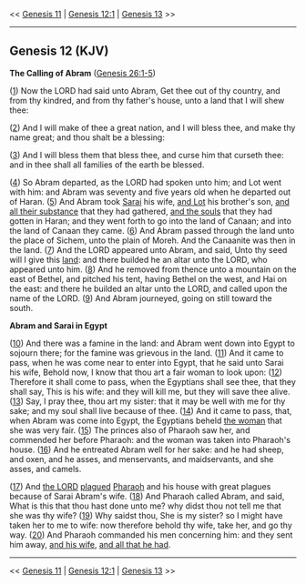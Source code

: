 << [Genesis 11](/genesis/11) | [Genesis 12:1](http://biblehub.com/interlinear/genesis/12-1.htm) | [Genesis 13](/genesis/13) >>

---

## Genesis 12 (KJV)

**The Calling of Abram** ([Genesis 26:1-5](https://www.biblegateway.com/passage/?search=genesis+26%3A1-5&version=KJV))

([1](https://biblehub.com/interlinear/genesis/12-1.htm)) Now the LORD had said unto Abram, Get thee out of thy country, and from thy kindred, and from thy father's house, unto a land that I will shew thee:

([2](https://biblehub.com/interlinear/genesis/12-2.htm)) And I will make of thee a great nation, and I will bless thee, and make thy name great; and thou shalt be a blessing:

([3](https://biblehub.com/interlinear/genesis/12-3.htm)) And I will bless them that bless thee, and curse him that curseth thee: and in thee shall all families of the earth be blessed.

([4](https://biblehub.com/interlinear/genesis/12-4.htm)) So Abram departed, as the LORD had spoken unto him; and Lot went with him: and Abram was seventy and five years old when he departed out of Haran. ([5](https://biblehub.com/interlinear/genesis/12-5.htm)) And Abram took [Sarai](/keys/ATh-ShRI) his wife, [and Lot](/keys/VATh-LVT) his brother's son, [and all their substance](/keys/VATh-KL-RKVShM) that they had gathered, [and the souls](/keys/VATh-HNPSh) that they had gotten in Haran; and they went forth to go into the land of Canaan; and into the land of Canaan they came. ([6](https://biblehub.com/interlinear/genesis/12-6.htm)) And Abram passed through the land unto the place of Sichem, unto the plain of Moreh. And the Canaanite was then in the land. ([7](https://biblehub.com/interlinear/genesis/12-7.htm)) And the LORD appeared unto Abram, and said, Unto thy seed will I give this [land](/keys/ATh-HARTz): and there builded he an altar unto the LORD, who appeared unto him. ([8](https://biblehub.com/interlinear/genesis/12-8.htm)) And he removed from thence unto a mountain on the east of Bethel, and pitched his tent, having Bethel on the west, and Hai on the east: and there he builded an altar unto the LORD, and called upon the name of the LORD. ([9](https://biblehub.com/interlinear/genesis/12-9.htm)) And Abram journeyed, going on still toward the south.

**Abram and Sarai in Egypt**

([10](https://biblehub.com/interlinear/genesis/12-10.htm)) And there was a famine in the land: and Abram went down into Egypt to sojourn there; for the famine was grievous in the land. ([11](https://biblehub.com/interlinear/genesis/12-11.htm)) And it came to pass, when he was come near to enter into Egypt, that he said unto Sarai his wife, Behold now, I know that thou art a fair woman to look upon: ([12](https://biblehub.com/interlinear/genesis/12-12.htm)) Therefore it shall come to pass, when the Egyptians shall see thee, that they shall say, This is his wife: and they will kill me, but they will save thee alive. ([13](https://biblehub.com/interlinear/genesis/12-13.htm)) Say, I pray thee, thou art my sister: that it may be well with me for thy sake; and my soul shall live because of thee. ([14](https://biblehub.com/interlinear/genesis/12-14.htm)) And it came to pass, that, when Abram was come into Egypt, the Egyptians beheld [the woman](/keys/ATh-HAShH) that she was very fair. ([15](https://biblehub.com/interlinear/genesis/12-15.htm)) The princes also of Pharaoh saw her, and commended her before Pharaoh: and the woman was taken into Pharaoh's house. ([16](https://biblehub.com/interlinear/genesis/12-16.htm)) And he entreated Abram well for her sake: and he had sheep, and oxen, and he asses, and menservants, and maidservants, and she asses, and camels.

([17](https://biblehub.com/interlinear/genesis/12-17.htm)) And [the LORD](/keys/IHVH) [plagued](/keys/VINGO.IHVH) [Pharaoh](/keys/ATh-PROH) and his house with great plagues because of Sarai Abram's wife. ([18](https://biblehub.com/interlinear/genesis/12-18.htm)) And Pharaoh called Abram, and said, What is this that thou hast done unto me? why didst thou not tell me that she was thy wife? ([19](https://biblehub.com/interlinear/genesis/12-19.htm)) Why saidst thou, She is my sister? so I might have taken her to me to wife: now therefore behold thy wife, take her, and go thy way. ([20](https://biblehub.com/interlinear/genesis/12-20.htm)) And Pharaoh commanded his men concerning him: and they sent him away, [and his wife](/keys/VATh-AShThV), [and all that he had](/keys/VATh-KL-AShR-LV).

---

<< [Genesis 11](/genesis/11) | [Genesis 12:1](http://biblehub.com/interlinear/genesis/12-1.htm) | [Genesis 13](/genesis/13) >>
